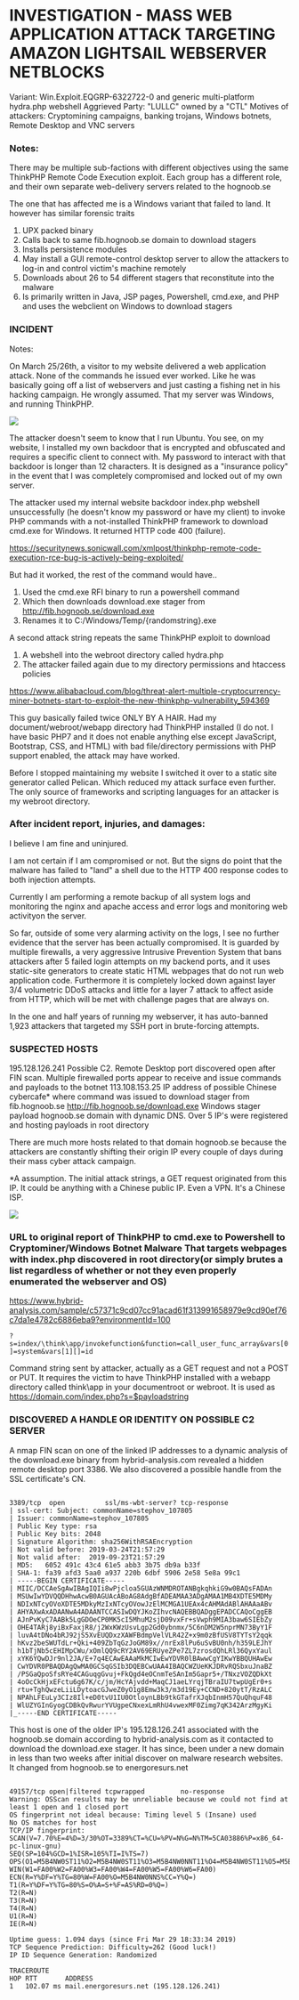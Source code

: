 # INVESTIGATION - MASS WEB APPLICATION ATTACK TARGETING AMAZON LIGHTSAIL WEBSERVER NETBLOCKS

Variant: Win.Exploit.EQGRP-6322722-0 and generic multi-platform hydra.php webshell
Aggrieved Party: "LULLC" owned by a "CTL"
Motives of attackers: Cryptomining campaigns, banking trojans, Windows botnets, Remote Desktop and VNC servers

### Notes:

There may be multiple sub-factions with different objectives using the same ThinkPHP Remote Code Execution exploit. Each group has a different role, and their own separate web-delivery servers related to the hognoob.se

The one that has affected me is a Windows variant that failed to land. It however has similar forensic traits

1. UPX packed binary
2. Calls back to same fib.hognoob.se domain to download stagers
3. Installs persistence modules
4. May install a GUI remote-control desktop server to allow the attackers to log-in and control victim's machine remotely
5. Downloads about 26 to 54 different stagers that reconstitute into the malware
6. Is primarily written in Java, JSP pages, Powershell, cmd.exe, and PHP and uses the webclient on Windows to download stagers


### INCIDENT ###

Notes:

On March 25/26th, a visitor to my website delivered a web application attack. None of the commands he issued ever worked. Like he was basically going off a list of webservers and just casting a fishing net in his hacking campaign. He wrongly assumed. That my server was Windows, and running ThinkPHP. 

![](https://raw.githubusercontent.com/tanc7/investigation.fid.hognoob.se/master/pics/Screenshot%20from%202019-03-30%2010-18-54.png)

The attacker doesn't seem to know that I run Ubuntu. You see, on my website, I installed my own backdoor that is encrypted and obfuscated and requires a specific client to connect with. My password to interact with that backdoor is longer than 12 characters. It is designed as a "insurance policy" in the event that I was completely compromised and locked out of my own server.

The attacker used my internal website backdoor index.php webshell unsuccessfully (he doesn't know my password or have my client) to invoke PHP commands with a not-installed ThinkPHP framework to download cmd.exe for Windows. It returned HTTP code 400 (failure).


https://securitynews.sonicwall.com/xmlpost/thinkphp-remote-code-execution-rce-bug-is-actively-being-exploited/

But had it worked, the rest of the command would have..

1. Used the cmd.exe RFI binary to run a powershell command
2. Which then downloads download.exe stager from http://fib.hognoob.se/download.exe
3. Renames it to C:/Windows/Temp/{randomstring}.exe

A second attack string repeats the same ThinkPHP exploit to download 

1. A webshell into the webroot directory called hydra.php
2. The attacker failed again due to my directory permissions and htaccess policies


https://www.alibabacloud.com/blog/threat-alert-multiple-cryptocurrency-miner-botnets-start-to-exploit-the-new-thinkphp-vulnerability_594369

This guy basically failed twice ONLY BY A HAIR. Had my document/webroot/webapp directory had ThinkPHP installed (I do not. I have basic PHP7 and it does not enable anything else except JavaScript, Bootstrap, CSS, and HTML) with bad file/directory permissions with PHP support enabled, the attack may have worked.

Before I stopped maintaining my website I switched it over to a static site generator called Pelican. Which reduced my attack surface even further. The only source of frameworks and scripting languages for an attacker is my webroot directory.

### After incident report, injuries, and damages:

I believe I am fine and uninjured.

I am not certain if I am compromised or not. But the signs do point that the malware has failed to "land" a shell due to the HTTP 400 response codes to both injection attempts.

Currently I am performing a remote backup of all system logs and monitoring the nginx and apache access and error logs and monitoring web activityon the server. 

So far, outside of some very alarming activity on the logs, I see no further evidence that the server has been actually compromised. It is guarded by multiple firewalls, a very aggressive Intrusive Prevention System that bans attackers after 5 failed login attempts on my backend ports, and it uses static-site generators to create static HTML webpages that do not run web application code. Furthermore it is completely locked down against layer 3/4 volumetric DDoS attacks and little for a layer 7 attack to affect aside from HTTP, which will be met with challenge pages that are always on.

In the one and half years of running my webserver, it has auto-banned 1,923 attackers that targeted my SSH port in brute-forcing attempts.

### SUSPECTED HOSTS


195.128.126.241 Possible C2. Remote Desktop port discovered open after FIN scan. Multiple firewalled ports appear to receive and issue commands and payloads to the botnet
113.108.153.25 IP address of possible Chinese cybercafe* where command was issued to download stager from fib.hognoob.se
http://fib.hognoob.se/download.exe Windows stager payload
hognoob.se domain with dynamic DNS. Over 5 IP's were registered and hosting payloads in root directory

There are much more hosts related to that domain hognoob.se because the attackers are constantly shifting their origin IP every couple of days during their mass cyber attack campaign.

*A assumption. The initial attack strings, a GET request originated from this IP. It could be anything with a Chinese public IP. Even a VPN. It's a Chinese ISP.

![](https://raw.githubusercontent.com/tanc7/investigation.fid.hognoob.se/master/pics/Screenshot%20from%202019-03-30%2011-32-39.png)

### URL to original report of ThinkPHP to cmd.exe to Powershell to Cryptominer/Windows Botnet Malware That targets webpages with index.php discovered in root directory(or simply brutes a list regardless of whether or not they even properly enumerated the webserver and OS)

https://www.hybrid-analysis.com/sample/c57371c9cd07cc91acad61f313991658979e9cd90ef76c7da1e4782c6886eba9?environmentId=100

`?s=index/\think\app/invokefunction&function=call_user_func_array&vars[0]=system&vars[1][]=id` 

Command string sent by attacker, actually as a GET request and not a POST or PUT. It requires the victim to have ThinkPHP installed with a webapp directory called think\app in your documentroot or webroot. It is used as https://domain.com/index.php?s=$payloadstring

### DISCOVERED A HANDLE OR IDENTITY ON POSSIBLE C2 SERVER ###

A nmap FIN scan on one of the linked IP addresses to a dynamic analysis of the download.exe binary from hybrid-analysis.com revealed a hidden remote desktop port 3386. We also discovered a possible handle from the SSL certificate's CN. 

<pre><code>
3389/tcp  open          ssl/ms-wbt-server? tcp-response
| ssl-cert: Subject: commonName=stephov_107805
| Issuer: commonName=stephov_107805
| Public Key type: rsa
| Public Key bits: 2048
| Signature Algorithm: sha256WithRSAEncryption
| Not valid before: 2019-03-24T21:57:29
| Not valid after:  2019-09-23T21:57:29
| MD5:   6052 491c 43c4 61e5 abb3 3b75 db9a b33f
| SHA-1: fa39 afd3 5aa0 a937 220b 6dbf 5906 2e58 5e8a 99c1
| -----BEGIN CERTIFICATE-----
| MIIC/DCCAeSgAwIBAgIQIi8wPjcloa5GUAzWNMDROTANBgkqhkiG9w0BAQsFADAn
| MSUwIwYDVQQDHhwAcwB0AGUAcABoAG8AdgBfADEAMAA3ADgAMAA1MB4XDTE5MDMy
| NDIxNTcyOVoXDTE5MDkyMzIxNTcyOVowJzElMCMGA1UEAx4cAHMAdABlAHAAaABv
| AHYAXwAxADAANwA4ADAANTCCASIwDQYJKoZIhvcNAQEBBQADggEPADCCAQoCggEB
| AJnPvKyC7AABk5LgGDOeCP0MK5cI5MhuM2sjD09vxFr+sVwph9MIA3baw6SIEbZy
| OHE4TARj8yiBxFaxjR8/j2WxKWzUsvLgp2Gd0ybnmx/5C6nDM2W5nprMN73ByY1F
| luvA4tDNo4bRJ92jS5XvEUQDxzXAWFBdmpVelVLR42Z+x9m0zBfUSV8TYTsY2qqk
| hKvz2beSWUTdLr+Qki+409ZbTqGzJoGM89x//nrEx8lPu6uSvBU0nh/h359LEJhY
| h1bTjNb5cEHIMpCWu/xOmlQQ9cRY2AV69ERUyeZPe7ZL7zrosdQhLRl36QyxYaul
| xYK6YQwDJr9nl2JA/E+7q4ECAwEAAaMkMCIwEwYDVR0lBAwwCgYIKwYBBQUHAwEw
| CwYDVR0PBAQDAgQwMA0GCSqGSIb3DQEBCwUAA4IBAQCWZUeKKJDRvRQSbxuJnaBZ
| /PSGaQpoSfsRYe4CAGuqgGvuj+FkQgd4eOCnmTeSAnIm5Gapr5+/TNxzVOZQDkXt
| 4oOcCkHjxEFctu6g67K/c/jm/HcYAjvdd+MaqCJ1aeLYrqjTBraIU7twpUgEr0+s
| rtu+TghQwzeLiiLDytoacGJweZ0yO1g8Emw3k3/m3d19Ey+CCND+820ytT/RzALC
| NPAhLFEuLy3CIz8Il+eD0tvU1IU0OtloynLBb9tkGTafrXJqbInmH57QuQhquF48
| WlUZYGInGyogCDBkQvRwurYVUgpeCNxexLmRhU4vwexMF0Zimg7qK342ArzMgyKi
|_-----END CERTIFICATE-----
</code></pre>

This host is one of the older IP's 195.128.126.241 associated with the hognoob.se domain according to hybrid-analysis.com as it contacted to download the download.exe stager. It has since, been under a new domain in less than two weeks after initial discover on malware research websites. It changed from hognoob.se to energoresurs.net

<pre><code>
49157/tcp open|filtered tcpwrapped         no-response
Warning: OSScan results may be unreliable because we could not find at least 1 open and 1 closed port
OS fingerprint not ideal because: Timing level 5 (Insane) used
No OS matches for host
TCP/IP fingerprint:
SCAN(V=7.70%E=4%D=3/30%OT=3389%CT=%CU=%PV=N%G=N%TM=5CA03886%P=x86_64-pc-linux-gnu)
SEQ(SP=104%GCD=1%ISR=105%TI=I%TS=7)
OPS(O1=M5B4NW0ST11%O2=M5B4NW0ST11%O3=M5B4NW0NNT11%O4=M5B4NW0ST11%O5=M5B4NW0ST11%O6=M5B4ST11)
WIN(W1=FA00%W2=FA00%W3=FA00%W4=FA00%W5=FA00%W6=FA00)
ECN(R=Y%DF=Y%TG=80%W=FA00%O=M5B4NW0NNS%CC=Y%Q=)
T1(R=Y%DF=Y%TG=80%S=O%A=S+%F=AS%RD=0%Q=)
T2(R=N)
T3(R=N)
T4(R=N)
U1(R=N)
IE(R=N)

Uptime guess: 1.094 days (since Fri Mar 29 18:33:34 2019)
TCP Sequence Prediction: Difficulty=262 (Good luck!)
IP ID Sequence Generation: Randomized

TRACEROUTE
HOP RTT       ADDRESS
1   102.07 ms mail.energoresurs.net (195.128.126.241)
</code></pre>
